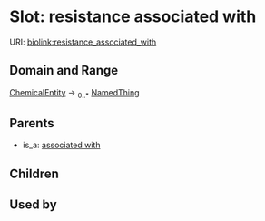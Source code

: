 
# Slot: resistance associated with




URI: [biolink:resistance_associated_with](https://w3id.org/biolink/vocab/resistance_associated_with)


## Domain and Range

[ChemicalEntity](ChemicalEntity.md) &#8594;  <sub>0..\*</sub> [NamedThing](NamedThing.md)

## Parents

 *  is_a: [associated with](associated_with.md)

## Children


## Used by

